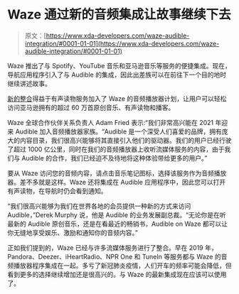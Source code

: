 # Waze 通过新的音频集成让故事继续下去

> 原文：[https://www.xda-developers.com/waze-audible-integration/#0001-01-01](https://www.xda-developers.com/waze-audible-integration/#0001-01-01)

Waze 推出了与 Spotify、YouTube 音乐和亚马逊音乐等服务的便捷集成。现在，导航应用程序引入了与 Audible 的集成，因此出差族可以在前往下一个目的地时继续讲述故事。

[新的整合](https://www.audible.com/about/newsroom/waze-welcomes-audible-to-its-audio-player-program/)得益于有声读物服务加入了 Waze 的音频播放器计划，让用户可以轻松访问亚马逊拥有的超过 60 万首原创音乐、有声读物和播客。

Waze 全球合作伙伴关系负责人 Adam Fried 表示:“我们非常高兴能在 2021 年迎来 Audible 加入音频播放器家族。“Audible 是一个深受人们喜爱的品牌，拥有庞大的内容目录，我们很高兴能够将其直接引入他们的驱动器。我们的用户已经行驶了超过 1000 亿公里，同时在我们的音频播放器上收听流媒体服务的内容，由于我们与 Audible 的合作，我们已经迫不及待地将这种体验带给更多的用户。”

要从 Waze 访问您的音频内容，请点击音乐笔记图标，选择该服务作为音频播放器。差不多就是这样。Waze 还将集成在 Audible 应用程序中，因此您可以打开有声读物，在导航时仍会看到通知。

“我们很高兴能够为我们在世界各地的会员提供一种新的方式来访问 Audible，”Derek Murphy 说，他是 Audible 的业务发展副总裁。“无论你是在听最新的 Audible 原创音乐，还是在看最近的畅销书，Audible on Waze 都可以让你无缝地享受娱乐、激励和通知你的音频内容。”

正如我们提到的，Waze 已经与许多流媒体服务进行了整合。早在 2019 年，Pandora、Deezer、iHeartRadio、NPR One 和 TuneIn 等服务都与 Waze 的音频播放器程序集成在一起。多亏了新冠肺炎疫情，人们开车的频率可能会降低，但看到更多的选择继续增加还是很高兴的。与 Waze 的最新集成现在应该可以使用了。